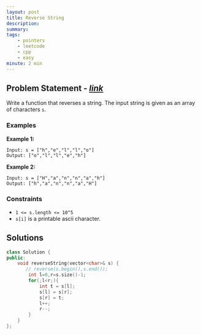 ```yaml
---
layout: post
title: Reverse String
description: 
summary: 
tags:
    - pointers
    - leetcode
    - cpp
    - easy
minute: 2 min
---
```


## Problem Statement - [*link*](https://leetcode.com/problems/reverse-string/)
Write a function that reverses a string. The input string is given as an array of characters `s`.


### Examples
**Example 1:**
```
Input: s = ["h","e","l","l","o"]
Output: ["o","l","l","e","h"]
```

**Example 2:**
```
Input: s = ["H","a","n","n","a","h"]
Output: ["h","a","n","n","a","H"]
```

### Constraints
+ `1 <= s.length <= 10^5`
+ `s[i]` is a printable ascii character.

## Solutions
```cpp
class Solution {
public:
    void reverseString(vector<char>& s) {
       // reverse(s.begin(),s.end());
        int l=0,r=s.size()-1;
        for(;l<r;){
            int t = s[l];
            s[l] = s[r];
            s[r] = t;
            l++;
            r--;
        }
    }
};
```
